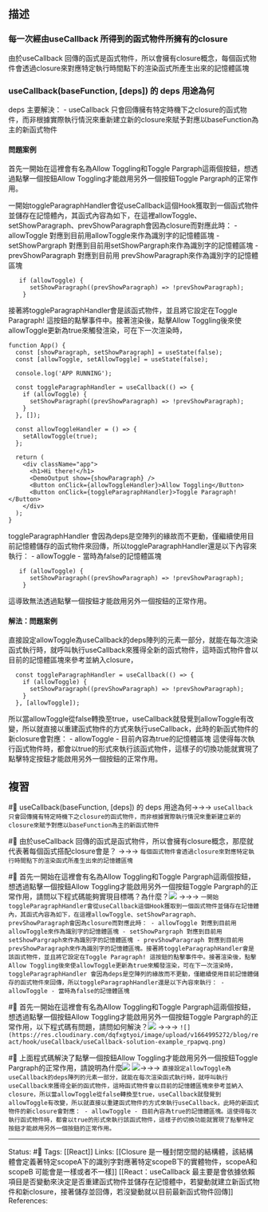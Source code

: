 ## 描述


### 每一次經由useCallback 所得到的函式物件所擁有的closure

由於useCallback 回傳的函式是函式物件，所以會擁有closure概念，每個函式物件會透過closure來對應特定執行時間點下的渲染函式所產生出來的記憶體區塊


### useCallback(baseFunction, [deps]) 的 deps 用途為何
deps 主要解決：
	- useCallback 只會回傳擁有特定時機下之closure的函式物件，而非根據實際執行情況來重新建立新的closure來賦予對應以baseFunction為主的新函式物件




#### 問題案例

首先一開始在這裡會有名為Allow Toggling和Toggle Pargraph這兩個按鈕，想透過點擊一個按鈕Allow Toggling才能啟用另外一個按鈕Toggle Pargraph的正常作用。


一開始toggleParagraphHandler會從useCallback這個Hook獲取到一個函式物件並儲存在記憶體內，其函式內容為如下，在這裡allowToggle、setShowParagraph、prevShowParagraph會因為closure而對應此時：
	- allowToggle 對應到目前用allowToggle來作為識別字的記憶體區塊
	- setShowPargraph 對應到目前用setShowPargraph來作為識別字的記憶體區塊
	- prevShowParagraph 對應到目前用 prevShowParagraph來作為識別字的記憶體區塊

```
   if (allowToggle) {
      setShowParagraph((prevShowParagraph) => !prevShowParagraph);
    }
```

接著將toggleParagraphHandler會是該函式物件，並且將它設定在Toggle Paragraph! 這按鈕的點擊事件中。接著渲染後，點擊Allow Toggling後來使allowToggle更新為true來觸發渲染，可在下一次渲染時，

```
function App() {
  const [showParagraph, setShowParagraph] = useState(false);
  const [allowToggle, setAllowToggle] = useState(false);

  console.log('APP RUNNING');

  const toggleParagraphHandler = useCallback(() => {
    if (allowToggle) {
      setShowParagraph((prevShowParagraph) => !prevShowParagraph);
    }
  }, []);

  const allowToggleHandler = () => {
    setAllowToggle(true);
  };

  return (
    <div className="app">
      <h1>Hi there!</h1>
      <DemoOutput show={showParagraph} />
      <Button onClick={allowToggleHandler}>Allow Toggling</Button>
      <Button onClick={toggleParagraphHandler}>Toggle Paragraph!</Button>
    </div>
  );
}
```

toggleParagraphHandler 會因為deps是空陣列的緣故而不更動，僅繼續使用目前記憶體儲存的函式物件來回傳，所以toggleParagraphHandler還是以下內容來執行：
	- allowToggle - 當時為false的記憶體區塊
```
   if (allowToggle) {
      setShowParagraph((prevShowParagraph) => !prevShowParagraph);
    }
```

這導致無法透過點擊一個按鈕才能啟用另外一個按鈕的正常作用。


#### 解法：問題案例
直接設定allowToggle為useCallback的deps陣列的元素一部分，就能在每次渲染函式執行時，就呼叫執行useCallback來獲得全新的函式物件，這時函式物件會以目前的記憶體區塊來參考並納入closure，

```
  const toggleParagraphHandler = useCallback(() => {
    if (allowToggle) {
      setShowParagraph((prevShowParagraph) => !prevShowParagraph);
    }
  }, [allowToggle]);
```
所以當allowToggle從false轉換至true，useCallback就發覺到allowToggle有改變，所以就直接以重建函式物件的方式來執行useCallback，此時的新函式物件的新closure會對應：
	- allowToggle - 目前內容為true的記憶體區塊
這使得每次執行函式物件時，都會以true的形式來執行該函式物件，這樣子的切換功能就實現了點擊特定按鈕才能啟用另外一個按鈕的正常作用。

## 複習


#🧠 useCallback(baseFunction, \[deps\]) 的 deps 用途為何->->-> `useCallback 只會回傳擁有特定時機下之closure的函式物件，而非根據實際執行情況來重新建立新的closure來賦予對應以baseFunction為主的新函式物件`
<!--SR:!2022-10-09,3,250-->

#🧠 由於useCallback 回傳的函式是函式物件，所以會擁有closure概念，那麼就代表著每個函式搭配closure會是？ ->->-> `每個函式物件會透過closure來對應特定執行時間點下的渲染函式所產生出來的記憶體區塊`
<!--SR:!2022-10-19,10,250-->

#🧠 首先一開始在這裡會有名為Allow Toggling和Toggle Pargraph這兩個按鈕，想透過點擊一個按鈕Allow Toggling才能啟用另外一個按鈕Toggle Pargraph的正常作用，請問以下程式碼能夠實現目標嗎？為什麼？![](https://res.cloudinary.com/dqfxgtyoi/image/upload/v1664995272/blog/react/hook/useCallback/useCallback-question-example_sebqb3.png) ->->-> `一開始toggleParagraphHandler會從useCallback這個Hook獲取到一個函式物件並儲存在記憶體內，其函式內容為如下，在這裡allowToggle、setShowParagraph、prevShowParagraph會因為closure而對應此時： - allowToggle 對應到目前用allowToggle來作為識別字的記憶體區塊 - setShowPargraph 對應到目前用setShowPargraph來作為識別字的記憶體區塊 - prevShowParagraph 對應到目前用 prevShowParagraph來作為識別字的記憶體區塊。接著將toggleParagraphHandler會是該函式物件，並且將它設定在Toggle Paragraph! 這按鈕的點擊事件中。接著渲染後，點擊Allow Toggling後來使allowToggle更新為true來觸發渲染，可在下一次渲染時，toggleParagraphHandler 會因為deps是空陣列的緣故而不更動，僅繼續使用目前記憶體儲存的函式物件來回傳，所以toggleParagraphHandler還是以下內容來執行： - allowToggle - 當時為false的記憶體區塊`
<!--SR:!2022-10-09,3,250-->


#🧠 首先一開始在這裡會有名為Allow Toggling和Toggle Pargraph這兩個按鈕，想透過點擊一個按鈕Allow Toggling才能啟用另外一個按鈕Toggle Pargraph的正常作用，以下程式碼有問題，請問如何解決？![](https://res.cloudinary.com/dqfxgtyoi/image/upload/v1664995272/blog/react/hook/useCallback/useCallback-question-example_sebqb3.png) ->->-> `![](https://res.cloudinary.com/dqfxgtyoi/image/upload/v1664995272/blog/react/hook/useCallback/useCallback-solution-example_rpapwq.png)`
<!--SR:!2022-10-09,3,250-->


#🧠  上面程式碼解決了點擊一個按鈕Allow Toggling才能啟用另外一個按鈕Toggle Pargraph的正常作用，請說明為什麼![](https://res.cloudinary.com/dqfxgtyoi/image/upload/v1664995272/blog/react/hook/useCallback/useCallback-solution-example_rpapwq.png) ![](https://res.cloudinary.com/dqfxgtyoi/image/upload/v1664995272/blog/react/hook/useCallback/useCallback-question-example_sebqb3.png)->->-> `直接設定allowToggle為useCallback的deps陣列的元素一部分，就能在每次渲染函式執行時，就呼叫執行useCallback來獲得全新的函式物件，這時函式物件會以目前的記憶體區塊來參考並納入closure，所以當allowToggle從false轉換至true，useCallback就發覺到allowToggle有改變，所以就直接以重建函式物件的方式來執行useCallback，此時的新函式物件的新closure會對應： - allowToggle - 目前內容為true的記憶體區塊。這使得每次執行函式物件時，都會以true的形式來執行該函式物件，這樣子的切換功能就實現了點擊特定按鈕才能啟用另外一個按鈕的正常作用。`
<!--SR:!2022-10-09,3,250-->



---
Status: #🌱 
Tags:
[[React]]
Links:
[[Closure 是一種封閉空間的結構體，該結構體會定義著特定scopeA下的識別字對應著特定scopeB下的實體物件，scopeA和scopeB 可能會是一樣或者不一樣]]
[[React：useCallback 最主要是會依據依賴項目是否變動來決定是否重建函式物件並儲存在記憶體中，若變動就建立新函式物件和新closure，接著儲存並回傳，若沒變動就以目前最新函式物件回傳]]
References: